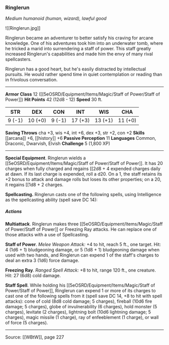 ### Ringlerun
_Medium humanoid (human, wizard), lawful good_

![[Ringlerun.jpg]]

Ringlerun became an adventurer to better satisfy his craving for arcane knowledge. One of his adventures took him into an underwater tomb, where he tricked a marid into surrendering a staff of power. This staff greatly increased Ringlerun's capabilities and made him the envy of many rival spellcasters.

Ringlerun has a good heart, but he's easily distracted by intellectual pursuits. He would rather spend time in quiet contemplation or reading than in frivolous conversation.




---

**Armor Class** 12 ([[5eOSRD/Equipment/Items/Magic/Staff of Power/Staff of Power]])
**Hit Points** 42 (12d8 - 12)
**Speed** 30 ft.

| STR     | DEX     | CON     | INT     | WIS     | CHA     |
|---------|---------|---------|---------|---------|---------|
| 9 (-1) | 10 (+0) | 9 (-1) | 17 (+3) | 13 (+1) | 11 (+0) |

**Saving Throws** cha +3, wis +4, int +6, dex +3, str +2, con +2
**Skills** [[arcana]] +6, [[history]] +6
**Passive Perception** 11
**Languages** Common, Draconic, Dwarvish, Elvish
**Challenge** 5 (1,800 XP)

---

**Special Equipment**. Ringlerun wields a [[5eOSRD/Equipment/Items/Magic/Staff of Power/Staff of Power]]. It has 20 charges when fully charged and regains [[2d8 + 4 expended charges daily at dawn. If its last charge is expended, roll a d20. On a 1, the staff retains its +2 bonus to attack and damage rolls but loses its other properties; on a 20, it regains [[1d8 + 2 charges.

**Spellcasting.** Ringlerun casts one of the following spells, using Intelligence as the spellcasting ability (spell save DC 14):

##### Actions
**Multiattack**. Ringlerun makes three [[5eOSRD/Equipment/Items/Magic/Staff of Power/Staff of Power]] or Freezing Ray attacks. He can replace one of those attacks with a use of Spellcasting.

**Staff of Power**. _Melee Weapon Attack:_ +4 to hit, reach 5 ft., one target. Hit: 4 (1d6 + 1) bludgeoning damage, or 5 (1d8 + 1) bludgeoning damage when used with two hands, and Ringlerun can expend 1 of the staff's charges to deal an extra 3 (1d6) force damage.

**Freezing Ray**. _Ranged Spell Attack:_ +8 to hit, range 120 ft., one creature. Hit: 27 (6d8) cold damage.

**Staff Spell**. While holding his [[5eOSRD/Equipment/Items/Magic/Staff of Power/Staff of Power]], Ringlerun can expend 1 or more of its charges to cast one of the following spells from it (spell save DC 14, +8 to hit with spell attacks): cone of cold (8d8 cold damage; 5 charges), fireball (10d6 fire damage; 5 charges), globe of invulnerability (6 charges), hold monster (5 charges), levitate (2 charges), lightning bolt (10d6 lightning damage; 5 charges), magic missile (1 charge), ray of enfeeblement (1 charge), or wall of force (5 charges).


---

Source: [[WBtW]], page 227